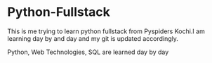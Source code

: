 # Python-Fullstack
This is me trying to learn python fullstack from Pyspiders Kochi.I am learning day by and day and my git is updated accordingly.

Python, Web Technologies, SQL are learned day by day
